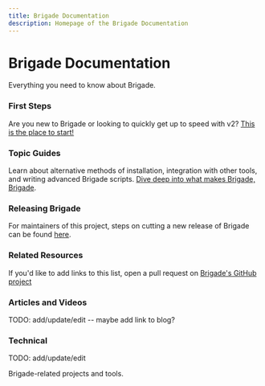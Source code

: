 ```yaml
---
title: Brigade Documentation
description: Homepage of the Brigade Documentation
---
```


# Brigade Documentation

Everything you need to know about Brigade.  

### First Steps

Are you new to Brigade or looking to quickly get up to speed with v2? [This is the place to start!](intro/index)

### Topic Guides

Learn about alternative methods of installation, integration with other tools, and
writing advanced Brigade scripts. [Dive deep into what makes Brigade, Brigade](topics/index).

### Releasing Brigade

For maintainers of this project, steps on cutting a new release of Brigade can be found [here](releasing).

### Related Resources

If you'd like to add links to this list, open a pull request on 
[Brigade's GitHub project](https://github.com/brigadecore/brigade)

### Articles and Videos

TODO: add/update/edit -- maybe add link to blog?

<!--
v1 listings:

- [Video: Intro to Brigade on Azure Friday](https://www.youtube.com/watch?v=aZMna3VuoAg)
- [Announcing Brigade](https://open.microsoft.com/2017/10/23/announcing-brigade-event-driven-scripting-kubernetes/) - Microsoft
- [Microsoft Launches Brigade](https://thenewstack.io/microsoft-launches-brigade-event-driven-scripting-tool-kubernetes) - The New Stack
- [Video: Building Event-Driven Pipelines with Brigade (KubeCon Europe 2018)](https://www.youtube.com/watch?v=yhfc0FKdFc8)
- [Video: Brigade Basics](https://asciinema.org/a/JBsjOpah4nTBvjqDT5dAWvefG)
-->

### Technical

TODO: add/update/edit

Brigade-related projects and tools.

<!--
v1 listings:

- [Hello Helm](https://github.com/technosophos/hello-helm) provides an example
  project for testing Brigade.
- The [Trello Brigade Gateway](https://github.com/technosophos/brigade-trello) links
  Trello webhooks to Brigade.
- The [Twitter-T](https://hub.docker.com/r/technosophos/twitter-t/), [Slack Notify](https://hub.docker.com/r/technosophos/slack-notify/) and [Office 365 Notify](https://hub.docker.com/r/dgkanatsios/o365-notify) Docker images provide easy tools for sending messages from Brigade scripts.
- [bit-brigade](https://bitbucket.org/lukepatrick/bit-brigade) provides an example project using 
  BitBucket as a source repository
- [minio-brigade](https://github.com/lukepatrick/minio-brigade) examples of storing artifacts in object storage (minio)
-->